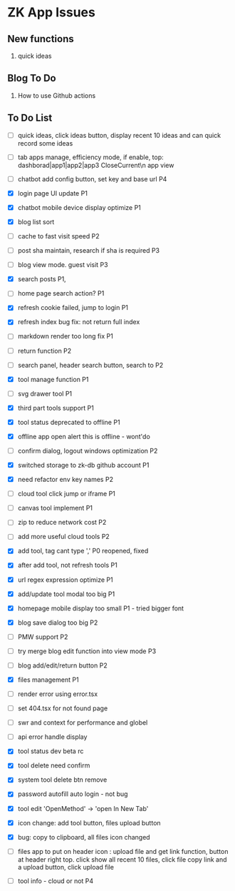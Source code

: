# ZK App Issues

## New functions
1. quick ideas

## Blog To Do
1. How to use Github actions 

## To Do List
- [ ] quick ideas, click ideas button, display recent  10 ideas and can quick record some ideas 
- [ ] tab apps manage, efficiency mode, if enable, top: dashborad|app1|app2|app3  CloseCurrent\n app view
- [ ] chatbot add config button, set key and base url P4
- [x] login page UI update P1
- [x] chatbot mobile device display optimize P1
- [x] blog list sort 
- [ ] cache to fast visit speed P2
- [ ] post sha maintain, research if sha is required P3
- [ ] blog view mode. guest visit P3
- [x] search posts P1, 
- [ ] home page search action? P1
- [x] refresh cookie failed, jump to login P1
- [x] refresh index bug fix: not return full index
- [ ] markdown render too long fix P1
- [ ] return function P2
- [ ] search panel, header search button, search to P2
- [x] tool manage function P1
- [ ] svg drawer tool P1
- [x] third part tools support P1
- [x] tool status deprecated  to offline P1
- [x] offline app open alert this is offline - wont'do
- [ ] confirm dialog,  logout windows optimization P2
- [x] switched storage to zk-db github account P1
- [x] need refactor env key names P2
- [ ] cloud tool click jump or iframe P1
- [ ] canvas tool implement P1
- [ ] zip to reduce network cost P2
- [ ] add more useful cloud tools P2
- [x] add tool, tag cant type ',' P0 reopened, fixed
- [x] after add tool, not refresh tools P1
- [x] url regex expression optimize P1
- [x] add/update tool modal too big P1
- [x] homepage mobile display too small P1 - tried bigger font
- [x] blog save dialog too big P2
- [ ] PMW support P2
- [ ] try merge blog edit function into view mode P3
- [ ] blog add/edit/return button P2
- [x] files management P1

- [ ] render error using error.tsx
- [ ] set 404.tsx for not found page
- [ ] swr and context for performance and  globel 
- [ ] api error handle display
- [x] tool status dev beta rc
- [x] tool delete need confirm
- [x] system tool delete btn remove
- [x] password autofill auto login - not bug
- [x] tool edit 'OpenMethod' -> 'open In New Tab'
- [x] icon change: add tool button, files upload button
- [x] bug: copy to clipboard, all files icon changed
- [ ] files app to put on header icon : upload file and get link function, button at header right top. click show all recent 10 files, click file copy link and a upload button, click upload file
- [ ] tool info - cloud or not P4 

